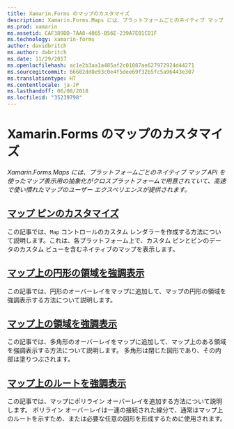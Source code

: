 ```yaml
---
title: Xamarin.Forms のマップのカスタマイズ
description: Xamarin.Forms.Maps には、プラットフォームごとのネイティブ マップ API を使ったマップ表示用の抽象化がクロスプラットフォームで用意されていて、高速で使い慣れたマップのユーザー エクスペリエンスが提供されます。
ms.prod: xamarin
ms.assetid: CAF389DD-7AA8-4065-B56E-239A7E01CD1F
ms.technology: xamarin-forms
author: davidbritch
ms.author: dabritch
ms.date: 11/29/2017
ms.openlocfilehash: ac1e2b3aa1a485af2c01087ae627972924d44271
ms.sourcegitcommit: 66682dd8e93c0e4f5dee69f32b5fc5a96443e307
ms.translationtype: HT
ms.contentlocale: ja-JP
ms.lasthandoff: 06/08/2018
ms.locfileid: "35239798"
---
```

# <a name="customizing-a-xamarinforms-map"></a>Xamarin.Forms のマップのカスタマイズ

_Xamarin.Forms.Maps には、プラットフォームごとのネイティブ マップ API を使ったマップ表示用の抽象化がクロスプラットフォームで用意されていて、高速で使い慣れたマップのユーザー エクスペリエンスが提供されます。_

## <a name="customizing-a-map-pincustomized-pinmd"></a>[マップ ピンのカスタマイズ](customized-pin.md)

この記事では、`Map` コントロールのカスタム レンダラーを作成する方法について説明します。これは、各プラットフォーム上で、カスタム ピンとピンのデータのカスタム ビューを含むネイティブのマップを表示します。

## <a name="highlighting-a-circular-area-on-a-mapcircle-map-overlaymd"></a>[マップ上の円形の領域を強調表示](circle-map-overlay.md)

この記事では、円形のオーバーレイをマップに追加して、マップの円形の領域を強調表示する方法について説明します。

## <a name="highlighting-a-region-on-a-mappolygon-map-overlaymd"></a>[マップ上の領域を強調表示](polygon-map-overlay.md)

この記事では、多角形のオーバーレイをマップに追加して、マップ上のある領域を強調表示する方法について説明します。 多角形は閉じた図形であり、その内部は塗りつぶされます。

## <a name="highlighting-a-route-on-a-mappolyline-map-overlaymd"></a>[マップ上のルートを強調表示](polyline-map-overlay.md)

この記事では、マップにポリライン オーバーレイを追加する方法について説明します。 ポリライン オーバーレイは一連の接続された線分で、通常はマップ上のルートを示すため、または必要な任意の図形を形成するために使用されます。
